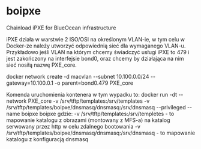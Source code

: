 # boipxe
Chainload iPXE for BlueOcean infrastructure

iPXE działa w warstwie 2  ISO/OSI na określonym VLAN-ie, w tym celu w Docker-ze należy utworzyć odpowiednią sieć dla wymaganego VLAN-u.
Przykładowo jeśli VLAN na którym chcemy świadczyć usługi iPXE to 479 i jest zakończony na interfejsie bond0, oraz chcemy by działająca na nim sieć nosiłą nazwę PXE_core.

docker network create -d macvlan --subnet 10.100.0.0/24 --gateway=10.100.0.1 -o parent=bond0.479 PXE_core

Komenda uruchomienia kontenera w tym wypadku to:
docker run -dt --network PXE_core -v /srv/tftp/templates:/srv/templates -v /srv/tftp/templates/boipxe/dnsmasq/dnsmasq:/srv/dnsmasq --privileged --name boipxe boipxe
gdzie:
   -v /srv/tftp/templates:/srv/templetes - to mapowanie katalogu z obrazami (montowany z MFS-a) na katalog serwowany przez http w celu zdalnego bootowania
   -v /srv/tftp/templates/boipxe/dnsmasq/dnsmasq:/srv/dnsmasq - to mapowanie katalogu z konfiguracją dnsmasq
